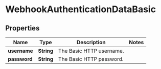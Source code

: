 

# WebhookAuthenticationDataBasic

## Properties

Name | Type | Description | Notes
------------ | ------------- | ------------- | -------------
**username** | **String** | The Basic HTTP username. | 
**password** | **String** | The Basic HTTP password. | 



